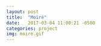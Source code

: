 ```yaml
---
layout: post
title:  "Moiré"
date:   2017-03-04 11:00:21 -0500
categories: project
img: moire.gif
---
```

